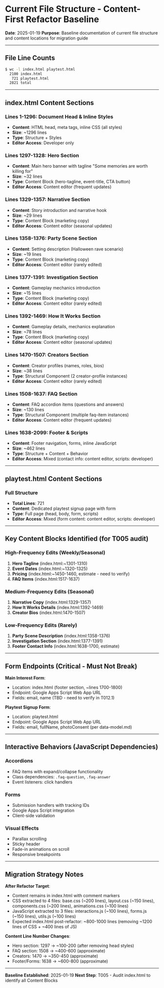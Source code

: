 # Current File Structure - Content-First Refactor Baseline

**Date**: 2025-01-19
**Purpose**: Baseline documentation of current file structure and content locations for migration guide

---

## File Line Counts

```bash
$ wc -l index.html playtest.html
  2100 index.html
   721 playtest.html
  2821 total
```

---

## index.html Content Sections

### Lines 1-1296: Document Head & Inline Styles
- **Content**: HTML head, meta tags, inline CSS (all styles)
- **Size**: ~1296 lines
- **Type**: Structure + Styles
- **Editor Access**: Developer only

### Lines 1297-1328: Hero Section
- **Content**: Main hero banner with tagline "Some memories are worth killing for"
- **Size**: ~32 lines
- **Type**: Content Block (hero-tagline, event-title, CTA button)
- **Editor Access**: Content editor (frequent updates)

### Lines 1329-1357: Narrative Section
- **Content**: Story introduction and narrative hook
- **Size**: ~29 lines
- **Type**: Content Block (marketing copy)
- **Editor Access**: Content editor (seasonal updates)

### Lines 1358-1376: Party Scene Section
- **Content**: Setting description (Halloween rave scenario)
- **Size**: ~19 lines
- **Type**: Content Block (marketing copy)
- **Editor Access**: Content editor (rarely edited)

### Lines 1377-1391: Investigation Section
- **Content**: Gameplay mechanics introduction
- **Size**: ~15 lines
- **Type**: Content Block (marketing copy)
- **Editor Access**: Content editor (rarely edited)

### Lines 1392-1469: How It Works Section
- **Content**: Gameplay details, mechanics explanation
- **Size**: ~78 lines
- **Type**: Content Block (marketing copy)
- **Editor Access**: Content editor (seasonal updates)

### Lines 1470-1507: Creators Section
- **Content**: Creator profiles (names, roles, bios)
- **Size**: ~38 lines
- **Type**: Structural Component (2 creator-profile instances)
- **Editor Access**: Content editor (rarely edited)

### Lines 1508-1637: FAQ Section
- **Content**: FAQ accordion items (questions and answers)
- **Size**: ~130 lines
- **Type**: Structural Component (multiple faq-item instances)
- **Editor Access**: Content editor (frequent updates)

### Lines 1638-2099: Footer & Scripts
- **Content**: Footer navigation, forms, inline JavaScript
- **Size**: ~462 lines
- **Type**: Structure + Content + Behavior
- **Editor Access**: Mixed (contact info: content editor, scripts: developer)

---

## playtest.html Content Sections

### Full Structure
- **Total Lines**: 721
- **Content**: Dedicated playtest signup page with form
- **Type**: Full page (head, body, form, scripts)
- **Editor Access**: Mixed (form content: content editor, scripts: developer)

---

## Key Content Blocks Identified (for T005 audit)

### High-Frequency Edits (Weekly/Seasonal)
1. **Hero Tagline** (index.html:~1301-1310)
2. **Event Dates** (index.html:~1320-1325)
3. **Pricing** (index.html:~1450-1460, estimate - need to verify)
4. **FAQ Items** (index.html:1517-1637)

### Medium-Frequency Edits (Seasonal)
1. **Narrative Copy** (index.html:1329-1357)
2. **How It Works Details** (index.html:1392-1469)
3. **Creator Bios** (index.html:1470-1507)

### Low-Frequency Edits (Rarely)
1. **Party Scene Description** (index.html:1358-1376)
2. **Investigation Section** (index.html:1377-1391)
3. **Footer Contact Info** (index.html:1638-1700, estimate)

---

## Form Endpoints (Critical - Must Not Break)

**Main Interest Form**:
- Location: index.html (footer section, ~lines 1700-1800)
- Endpoint: Google Apps Script Web App URL
- Fields: email, name (TBD - need to verify in T012.1)

**Playtest Signup Form**:
- Location: playtest.html
- Endpoint: Google Apps Script Web App URL
- Fields: email, fullName, photoConsent (per data-model.md)

---

## Interactive Behaviors (JavaScript Dependencies)

### Accordions
- FAQ items with expand/collapse functionality
- Class dependencies: `.faq-question`, `.faq-answer`
- Event listeners: click handlers

### Forms
- Submission handlers with tracking IDs
- Google Apps Script integration
- Client-side validation

### Visual Effects
- Parallax scrolling
- Sticky header
- Fade-in animations on scroll
- Responsive breakpoints

---

## Migration Strategy Notes

**After Refactor Target**:
- Content remains in index.html with comment markers
- CSS extracted to 4 files: base.css (~200 lines), layout.css (~150 lines), components.css (~200 lines), animations.css (~100 lines)
- JavaScript extracted to 3 files: interactions.js (~100 lines), forms.js (~150 lines), utils.js (~100 lines)
- Expected index.html post-refactor: ~800-1000 lines (removing ~1200 lines of CSS + ~400 lines of JS)

**Content Line Number Changes**:
- Hero section: 1297 → ~100-200 (after removing head styles)
- FAQ section: 1508 → ~400-600 (approximate)
- Creators: 1470 → ~350-450 (approximate)
- Footer/Forms: 1638 → ~600-800 (approximate)

---

**Baseline Established**: 2025-01-19
**Next Step**: T005 - Audit index.html to identify all Content Blocks
